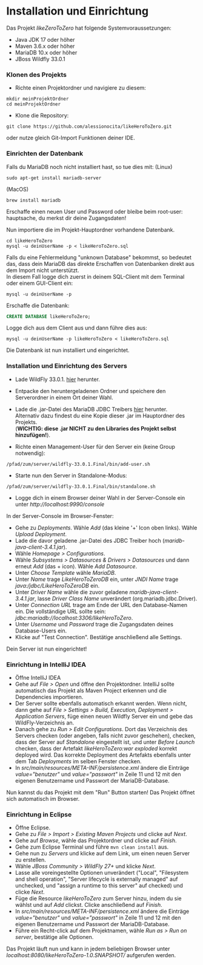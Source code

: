 # Installation und Einrichtung

Das Projekt *likeZeroToZero* hat folgende Systemvoraussetzungen:

- Java JDK 17 oder höher
- Maven 3.6.x oder höher
- MariaDB 10.x oder höher
- JBoss Wildfly 33.0.1

### Klonen des Projekts

- Richte einen Projektordner und navigiere zu diesem:

```console
mkdir meinProjektOrdner
cd meinProjektOrdner
```

- Klone die Repository:

```console
git clone https://github.com/alessionocita/likeHeroToZero.git
```

oder nutze gleich Git-Import Funktionen deiner IDE.

### Einrichten der Datenbank

Falls du MariaDB noch nicht installiert hast, so tue dies mit:
(Linux)

```console
sudo apt-get install mariadb-server
```

(MacOS)
```console
brew install mariadb
```

Erschaffe einen neuen User und Password oder bleibe beim root-user: hauptsache, du merkst dir deine Zugangsdaten!

Nun importiere die im Projekt-Hauptordner vorhandene Datenbank.

```console
cd likeHeroToZero
mysql -u deinUserName -p < likeHeroToZero.sql
```

Falls du eine Fehlermeldung "unknown Database" bekommst, so bedeutet das, dass dein MariaDB das direkte Erschaffen von Datenbanken direkt aus dem Import nicht unterstützt.  
In diesem Fall logge dich zuerst in deinem SQL-Client mit dem Terminal oder einem GUI-Client ein:

```console
mysql -u deinUserName -p
```

Erschaffe die Datenbank:
```sql
CREATE DATABASE likeHeroToZero;
```

Logge dich aus dem Client aus und dann führe dies aus:
```console
mysql -u deinUserName -p likeHeroToZero < likeHeroToZero.sql
```

Die Datenbank ist nun installiert und eingerichtet.

### Installation und Einrichtung des Servers

- Lade WildFly 33.0.1. [hier](https://www.wildfly.org/downloads/) herunter. 
- Entpacke den heruntergeladenen Ordner und speichere den Serverordner in einem Ort deiner Wahl. 
- Lade die .jar-Datei des MariaDB JDBC Treibers [hier](https://mvnrepository.com/artifact/org.mariadb.jdbc/mariadb-java-client/3.4.1) herunter.  
Alternativ dazu findest du eine Kopie dieser .jar im Hauptordner des Projekts.  
(**WICHTIG: diese .jar NICHT zu den Libraries des Projekt selbst hinzufügen!**).

- Richte einen Management-User für den Server ein (keine Group notwendig):

```console
/pfad/zum/server/wildfly-33.0.1.Final/bin/add-user.sh
```

- Starte nun den Server in Standalone-Modus:
```console
/pfad/zum/server/wildfly-33.0.1.Final/bin/standalone.sh
```

- Logge dich in einem Browser deiner Wahl in der Server-Console ein unter *http://localhost:9990/console*

In der Server-Console im Browser-Fenster:  
- Gehe zu *Deployments*. Wähle *Add* (das kleine '+' Icon oben links). Wähle *Upload Deployment*.
- Lade die davor geladene .jar-Datei des JDBC Treiber hoch (*maridb-java-client-3.4.1.jar*).
- Wähle  *Homepage > Configurations*.  
- Wähle  *Subsystems > Datasources & Drivers > Datasources* und dann erneut *Add* (das + icon). Wähle *Add Datasource*.
- Unter *Choose Template* wähle *MariaDB*.
- Unter *Name* trage *LikeHeroToZeroDB* ein, unter *JNDI Name* trage *java:/jdbc/LikeHeroToZeroDB* ein.
- Unter *Driver Name* wähle die zuvor geladene *maridb-java-client-3.4.1.jar*, lasse *Driver Class Name* unverändert (org.mariadb.jdbc.Driver).
- Unter *Connection URL* trage am Ende der URL den Database-Namen ein. Die vollständige URL sollte sein: *jdbc:mariadb://localhost:3306/likeHeroToZero*.
- Unter *Username* und *Password* trage die Zugangsdaten deines Database-Users ein.
- Klicke auf "Test Connection". Bestätige anschließend alle Settings.

Dein Server ist nun eingerichtet!

### Einrichtung in IntelliJ IDEA

- Öffne IntelliJ IDEA
- Gehe auf *File > Open* und öffne den Projektordner. IntelliJ sollte automatisch das Projekt als Maven Project erkennen und die Dependencies importieren.
- Der Server sollte ebenfalls automatisch erkannt werden. Wenn nicht, dann gehe auf *File > Settings > Build, Execution, Deployment > Application Servers*, füge einen neuen Wildfly Server ein und gebe das WildFly-Verzeichnis an.
- Danach gehe zu *Run > Edit Configurations*. Dort das Verzeichnis des Servers checken (oder angeben, falls nicht zuvor geschehen), checken, dass der Server auf *Standalone* eingestellt ist, und unter *Before Launch* checken, dass der Artefakt *likeHeroToZero:war exploded* korrekt deployed wird.
Das korrekte Deployment des Artefakts ebenfalls unter dem Tab *Deployments* im selben Fenster checken.
- In *src/main/resources/META-INF/persistence.xml* ändere die Einträge *value="benutzer"* und *value="passwort"* in Zeile 11 und 12 mit den eigenen Benutzername und Passwort der MariaDB-Database.

Nun kannst du das Projekt mit dem "Run" Button starten! Das Projekt öffnet sich automatisch im Browser.

### Einrichtung in Eclipse

- Öffne Eclipse.
- Gehe zu *File > Import > Existing Maven Projects* und clicke auf *Next*.
- Gehe auf *Browse*, wähle das Projektordner und clicke auf *Finish*.
- Gehe zum Eclipse Terminal und führe `mvn clean install` aus.
- Gehe nun zu *Servers* und klicke auf dem Link, um einen neuen Server zu erstellen.
- Wähle *JBoss Community > WildFly 27+* und klicke *Next*.
- Lasse alle voreingestellte Optionen unverändert ("Local", "Filesystem and shell operation", "Server lifecycle is externally managed" auf unchecked, und "assign a runtime to this server" auf checked) und clicke *Next*.
- Füge die Resource *likeHeroToZero* zum Server hinzu, indem du sie wählst und auf *Add* clickst. Clicke anschließend auf *Finish*.
- In *src/main/resources/META-INF/persistence.xml* ändere die Einträge *value="benutzer"* und *value="passwort"* in Zeile 11 und 12 mit den eigenen Benutzername und Passwort der MariaDB-Database.
- Führe ein Recht-click auf dem Projektnamen, wähle *Run as > Run on server*, bestätige alle Optionen.

Das Projekt läuft nun und kann in jedem beliebigen Browser unter *localhost:8080/likeHeroToZero-1.0.SNAPSHOT/* aufgerufen werden.










